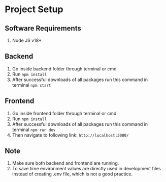 # Project Setup

## Software Requirements
1. Node JS v18+

## Backend
1. Go inside backend folder through terminal or cmd
2. Run `npm install`
3. After successful downloads of all packages run this command in terminal `npm start`


## Frontend
1. Go inside frontend folder through terminal or cmd
2. Run `npm install`
3. After successful downloads of all packages run this command in terminal `npm run dev`
4. Then navigate to following link: `http://localhost:3000/`


## Note
1. Make sure both backend and frontend are running.
2. To save time environment values are directly used in development files instead of creating .env file, which is not a good practice.
